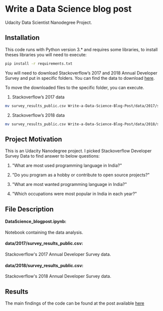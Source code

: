 # Write a Data Science blog post

Udacity Data Scientist Nanodegree Project.


## Installation

This code runs with Python version 3.* and requires some libraries, to install theses libraries you will need to execute:
```bash
pip install -r requirements.txt
```

You will need to download Stackoverflow’s 2017 and 2018 Annual Developer Survey and put in specific folders. You can find the data to download [here](https://insights.stackoverflow.com/survey).

To move the downloaded files to the specific folder, you can execute.

1. Stackoverflow’s 2017 data
```bash 
mv survey_results_public.csv Write-a-Data-Science-Blog-Post/data/2017/survey_results_public.csv 
```

2. Stackoverflow’s 2018 data
```bash 
mv survey_results_public.csv Write-a-Data-Science-Blog-Post/data/2018/survey_results_public.csv 
```

## Project Motivation

This is an Udacity Nanodegree project. I picked Stackoverflow Developer Survey Data to find answer to below questions:

1. "What are most used programming language in India?"

2. "Do you program as a hobby or contribute to open source projects?"

3. "What are most wanted programming language in India?"

4. "Which occupations were most popular in India in each year?"


## File Description

#### DataScience_blogpost.ipynb: 
Notebook containing the data analysis.
#### data/2017/survey_results_public.csv: 
Stackoverflow's 2017 Annual Developer Survey data.
#### data/2018/survey_results_public.csv: 
Stackoverflow's 2018 Annual Developer Survey data.

## Results

The main findings of the code can be found at the post available [here](https://medium.com/@venugoogly415/25a0e44201b) 



